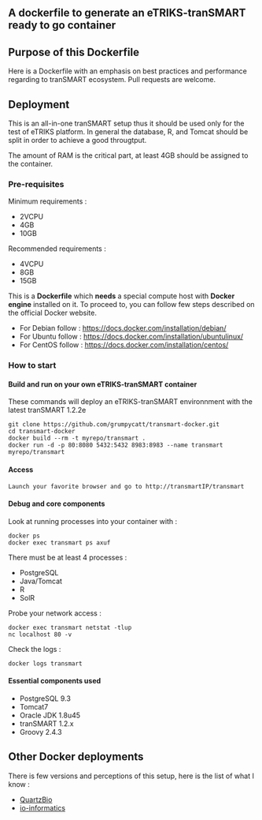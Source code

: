 ## A dockerfile to generate an eTRIKS-tranSMART ready to go container

## Purpose of this Dockerfile
Here is a Dockerfile with an emphasis on best practices and performance regarding to tranSMART ecosystem.
Pull requests are welcome.

## Deployment
This is an all-in-one tranSMART setup thus it should be used only for the test of eTRIKS platform.
In general the database, R, and Tomcat should be split in order to achieve a good througtput.

The amount of RAM is the critical part, at least 4GB should be assigned to the container.

### Pre-requisites

Minimum requirements :
- 2VCPU
- 4GB
- 10GB

Recommended requirements :
- 4VCPU
- 8GB
- 15GB

This is a **Dockerfile** which **needs** a special compute host with **Docker engine** installed on it. To proceed to, you can follow few steps described
on the official Docker website.

- For Debian follow : https://docs.docker.com/installation/debian/
- For Ubuntu follow : https://docs.docker.com/installation/ubuntulinux/
- For CentOS follow : https://docs.docker.com/installation/centos/

### How to start

#### Build and run on your own eTRIKS-tranSMART container

These commands will deploy an eTRIKS-tranSMART environnment with the latest tranSMART 1.2.2e

    git clone https://github.com/grumpycatt/transmart-docker.git
    cd transmart-docker
    docker build --rm -t myrepo/transmart .
    docker run -d -p 80:8080 5432:5432 8983:8983 --name transmart myrepo/transmart

#### Access

    Launch your favorite browser and go to http://transmartIP/transmart

#### Debug and core components

Look at running processes into your container with :

    docker ps
    docker exec transmart ps axuf

There must be at least 4 processes :
* PostgreSQL
* Java/Tomcat
* R
* SolR

Probe your network access :

    docker exec transmart netstat -tlup
    nc localhost 80 -v

Check the logs :

    docker logs transmart

#### Essential components used

* PostgreSQL 9.3
* Tomcat7
* Oracle JDK 1.8u45
* tranSMART 1.2.x
* Groovy 2.4.3

## Other Docker deployments
There is few versions and perceptions of this setup, here is the list of what I know :
* [QuartzBio](https://github.com/quartzbio/transmart-docker)
* [io-informatics](https://github.com/io-informatics/transmart-docker)
